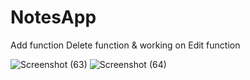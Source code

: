 # NotesApp
Add function
Delete function &
working on Edit function

![Screenshot (63)](https://user-images.githubusercontent.com/48160152/69334564-060c3800-0c81-11ea-9785-8184ab2eae6a.png)
![Screenshot (64)](https://user-images.githubusercontent.com/48160152/69334565-060c3800-0c81-11ea-8059-f46ab88a2ddb.png)
